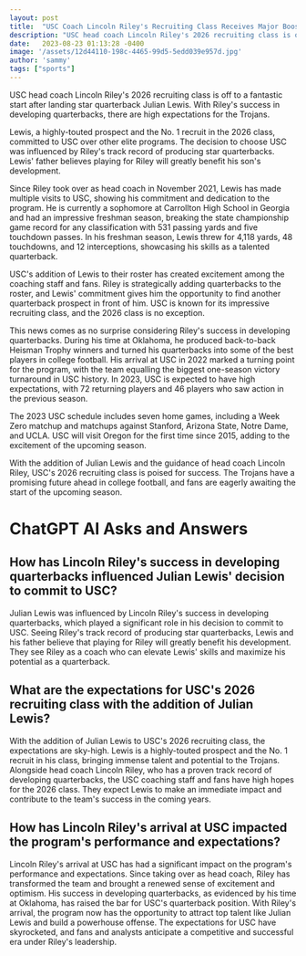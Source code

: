 ```yaml
---
layout: post
title:  "USC Coach Lincoln Riley's Recruiting Class Receives Major Boost with Star Quarterback Julian Lewis"
description: "USC head coach Lincoln Riley's 2026 recruiting class is off to a fantastic start after landing star quarterback Julian Lewis. With Riley's success in developing quarterbacks, there are high expectations for the Trojans."
date:   2023-08-23 01:13:28 -0400
image: '/assets/12d44110-198c-4465-99d5-5edd039e957d.jpg'
author: 'sammy'
tags: ["sports"]
---
```


USC head coach Lincoln Riley's 2026 recruiting class is off to a fantastic start after landing star quarterback Julian Lewis. With Riley's success in developing quarterbacks, there are high expectations for the Trojans.

Lewis, a highly-touted prospect and the No. 1 recruit in the 2026 class, committed to USC over other elite programs. The decision to choose USC was influenced by Riley's track record of producing star quarterbacks. Lewis' father believes playing for Riley will greatly benefit his son's development.

Since Riley took over as head coach in November 2021, Lewis has made multiple visits to USC, showing his commitment and dedication to the program. He is currently a sophomore at Carrollton High School in Georgia and had an impressive freshman season, breaking the state championship game record for any classification with 531 passing yards and five touchdown passes. In his freshman season, Lewis threw for 4,118 yards, 48 touchdowns, and 12 interceptions, showcasing his skills as a talented quarterback.

USC's addition of Lewis to their roster has created excitement among the coaching staff and fans. Riley is strategically adding quarterbacks to the roster, and Lewis' commitment gives him the opportunity to find another quarterback prospect in front of him. USC is known for its impressive recruiting class, and the 2026 class is no exception.

This news comes as no surprise considering Riley's success in developing quarterbacks. During his time at Oklahoma, he produced back-to-back Heisman Trophy winners and turned his quarterbacks into some of the best players in college football. His arrival at USC in 2022 marked a turning point for the program, with the team equalling the biggest one-season victory turnaround in USC history. In 2023, USC is expected to have high expectations, with 72 returning players and 46 players who saw action in the previous season.

The 2023 USC schedule includes seven home games, including a Week Zero matchup and matchups against Stanford, Arizona State, Notre Dame, and UCLA. USC will visit Oregon for the first time since 2015, adding to the excitement of the upcoming season.

With the addition of Julian Lewis and the guidance of head coach Lincoln Riley, USC's 2026 recruiting class is poised for success. The Trojans have a promising future ahead in college football, and fans are eagerly awaiting the start of the upcoming season.


# ChatGPT AI Asks and Answers
## How has Lincoln Riley's success in developing quarterbacks influenced Julian Lewis' decision to commit to USC?
Julian Lewis was influenced by Lincoln Riley's success in developing quarterbacks, which played a significant role in his decision to commit to USC. Seeing Riley's track record of producing star quarterbacks, Lewis and his father believe that playing for Riley will greatly benefit his development. They see Riley as a coach who can elevate Lewis' skills and maximize his potential as a quarterback.

## What are the expectations for USC's 2026 recruiting class with the addition of Julian Lewis?
With the addition of Julian Lewis to USC's 2026 recruiting class, the expectations are sky-high. Lewis is a highly-touted prospect and the No. 1 recruit in his class, bringing immense talent and potential to the Trojans. Alongside head coach Lincoln Riley, who has a proven track record of developing quarterbacks, the USC coaching staff and fans have high hopes for the 2026 class. They expect Lewis to make an immediate impact and contribute to the team's success in the coming years.

## How has Lincoln Riley's arrival at USC impacted the program's performance and expectations?
Lincoln Riley's arrival at USC has had a significant impact on the program's performance and expectations. Since taking over as head coach, Riley has transformed the team and brought a renewed sense of excitement and optimism. His success in developing quarterbacks, as evidenced by his time at Oklahoma, has raised the bar for USC's quarterback position. With Riley's arrival, the program now has the opportunity to attract top talent like Julian Lewis and build a powerhouse offense. The expectations for USC have skyrocketed, and fans and analysts anticipate a competitive and successful era under Riley's leadership.


